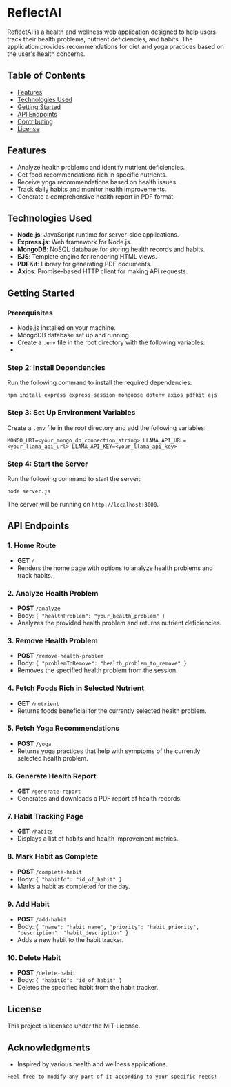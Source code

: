 # ReflectAI

ReflectAI is a health and wellness web application designed to help users track their health problems, nutrient deficiencies, and habits. The application provides recommendations for diet and yoga practices based on the user's health concerns.

## Table of Contents
- [Features](#features)
- [Technologies Used](#technologies-used)
- [Getting Started](#getting-started)
- [API Endpoints](#api-endpoints)
- [Contributing](#contributing)
- [License](#license)

## Features
- Analyze health problems and identify nutrient deficiencies.
- Get food recommendations rich in specific nutrients.
- Receive yoga recommendations based on health issues.
- Track daily habits and monitor health improvements.
- Generate a comprehensive health report in PDF format.

## Technologies Used
- **Node.js**: JavaScript runtime for server-side applications.
- **Express.js**: Web framework for Node.js.
- **MongoDB**: NoSQL database for storing health records and habits.
- **EJS**: Template engine for rendering HTML views.
- **PDFKit**: Library for generating PDF documents.
- **Axios**: Promise-based HTTP client for making API requests.

## Getting Started

### Prerequisites
- Node.js installed on your machine.
- MongoDB database set up and running.
- Create a `.env` file in the root directory with the following variables:
- 
### Step 2: Install Dependencies

Run the following command to install the required dependencies:

`npm install express express-session mongoose dotenv axios pdfkit ejs`

### Step 3: Set Up Environment Variables

Create a `.env` file in the root directory and add the following variables:

`MONGO_URI=<your_mongo_db_connection_string>
LLAMA_API_URL=<your_llama_api_url>
LLAMA_API_KEY=<your_llama_api_key>`

### Step 4: Start the Server

Run the following command to start the server:

`node server.js`

The server will be running on `http://localhost:3000`.

API Endpoints
-------------

### 1\. Home Route

-   **GET** `/`
-   Renders the home page with options to analyze health problems and track habits.

### 2\. Analyze Health Problem

-   **POST** `/analyze`
-   Body: `{ "healthProblem": "your_health_problem" }`
-   Analyzes the provided health problem and returns nutrient deficiencies.

### 3\. Remove Health Problem

-   **POST** `/remove-health-problem`
-   Body: `{ "problemToRemove": "health_problem_to_remove" }`
-   Removes the specified health problem from the session.

### 4\. Fetch Foods Rich in Selected Nutrient

-   **GET** `/nutrient`
-   Returns foods beneficial for the currently selected health problem.

### 5\. Fetch Yoga Recommendations

-   **POST** `/yoga`
-   Returns yoga practices that help with symptoms of the currently selected health problem.

### 6\. Generate Health Report

-   **GET** `/generate-report`
-   Generates and downloads a PDF report of health records.

### 7\. Habit Tracking Page

-   **GET** `/habits`
-   Displays a list of habits and health improvement metrics.

### 8\. Mark Habit as Complete

-   **POST** `/complete-habit`
-   Body: `{ "habitId": "id_of_habit" }`
-   Marks a habit as completed for the day.

### 9\. Add Habit

-   **POST** `/add-habit`
-   Body: `{ "name": "habit_name", "priority": "habit_priority", "description": "habit_description" }`
-   Adds a new habit to the habit tracker.

### 10\. Delete Habit

-   **POST** `/delete-habit`
-   Body: `{ "habitId": "id_of_habit" }`
-   Deletes the specified habit from the habit tracker.

License
-------

This project is licensed under the MIT License.

Acknowledgments
---------------

-   Inspired by various health and wellness applications.

 `Feel free to modify any part of it according to your specific needs!`

